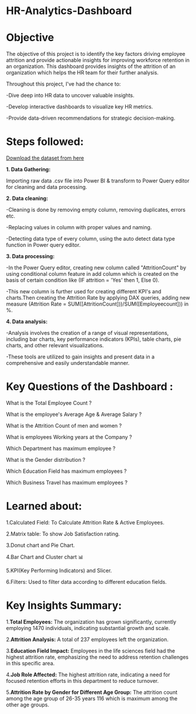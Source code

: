# HR-Analytics-Dashboard
# Objective
The objective of this project is to identify the key factors driving employee attrition and provide actionable insights for improving workforce retention in an organization. This dashboard provides insights of the attrition of an organization which helps the HR team for their further analysis.

Throughout this project, I've had the chance to:

-Dive deep into HR data to uncover valuable insights.

-Develop interactive dashboards to visualize key HR metrics.

-Provide data-driven recommendations for strategic decision-making.

# Steps followed:
[Download the dataset from here](https://drive.google.com/file/d/17I_OcgqQKdyZmViYDaDFtN_QlFCfREDf/view?usp=drive_link)

**1. Data Gathering:**

Importing raw data .csv file into Power BI & transform to Power Query editor for cleaning and data processing.

**2. Data cleaning:**

-Cleaning is done by removing empty column, removing duplicates, errors etc.

-Replacing values in column with proper values and naming.

-Detecting data type of every column, using the auto detect data type function in Power query editor.

**3. Data processing:**

-In the Power Query editor, creating new column called "AttritionCount" by using conditional column feature in add column which is created on the basis of certain condition like (IF attrition = 'Yes' then 1, Else 0).

-This new column is further used for creating different KPI's and charts.Then creating the Attrition Rate by applying DAX queries, adding new measure (Attrition Rate = SUM([AttritionCount]))/SUM([Employeecount])) in %.

**4. Data analysis:**

-Analysis involves the creation of a range of visual representations, including bar charts, key performance indicators (KPIs), table charts, pie charts, and other relevant visualizations.

-These tools are utilized to gain insights and present data in a comprehensive and easily understandable manner.

# Key Questions of the Dashboard :

What is the Total Employee Count ?

What is the employee's Average Age & Average Salary ?

What is the Attrition Count of men and women ?

What is employees Working years at the Company ?

Which Department has maximum employee ?

What is the Gender distribution ?

Which Education Field has maximum employees ?

Which Business Travel has maximum employees ?

# Learned about:

1.Calculated Field: To Calculate Attrition Rate & Active Employees.

2.Matrix table: To show Job Satisfaction rating.

3.Donut chart and Pie Chart.

4.Bar Chart and Cluster chart 📊

5.KPI(Key Performing Indicators) and Slicer.

6.Filters: Used to filter data according to different education fields.

# Key Insights Summary:

1.**Total Employees:** The organization has grown significantly, currently employing 1470 individuals, indicating substantial growth and scale.

2.**Attrition Analysis:** A total of 237 employees left the organization.

3.**Education Field Impact:** Employees in the life sciences field had the highest attrition rate, emphasizing the need to address retention challenges in this specific area.

4.**Job Role Affected:** The highest attrition rate, indicating a need for focused retention efforts in this department to reduce turnover.

5.**Attrition Rate by Gender for Different Age Group:** The attrition count among the age group of 26-35 years 116 which is maximum among the other age groups.
